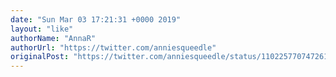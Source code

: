 ```yaml
---
date: "Sun Mar 03 17:21:31 +0000 2019"
layout: "like"
authorName: "AnnaR"
authorUrl: "https://twitter.com/anniesqueedle"
originalPost: "https://twitter.com/anniesqueedle/status/1102257707472613376"
---
```

